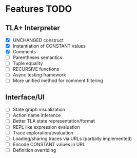 # Features TODO

## TLA+ Interpreter

- [x] UNCHANGED construct
- [x] Instantiation of CONSTANT values
- [x] Comments
- [ ] Parentheses semantics
- [ ] Tuple equality
- [ ] RECURSIVE functions
- [ ] Async testing framework
- [ ] More unified method for comment filtering

## Interface/UI

- [ ] State graph visualization
- [ ] Action name inference
- [ ] Better TLA state representation/format
- [ ] REPL like expression evaluation
- [ ] Trace exploration/evaluation
- [ ] Loading/sharing traces via URLs (partially implemented)
- [ ] Encode CONSTANT values in URL
- [ ] Definition overriding